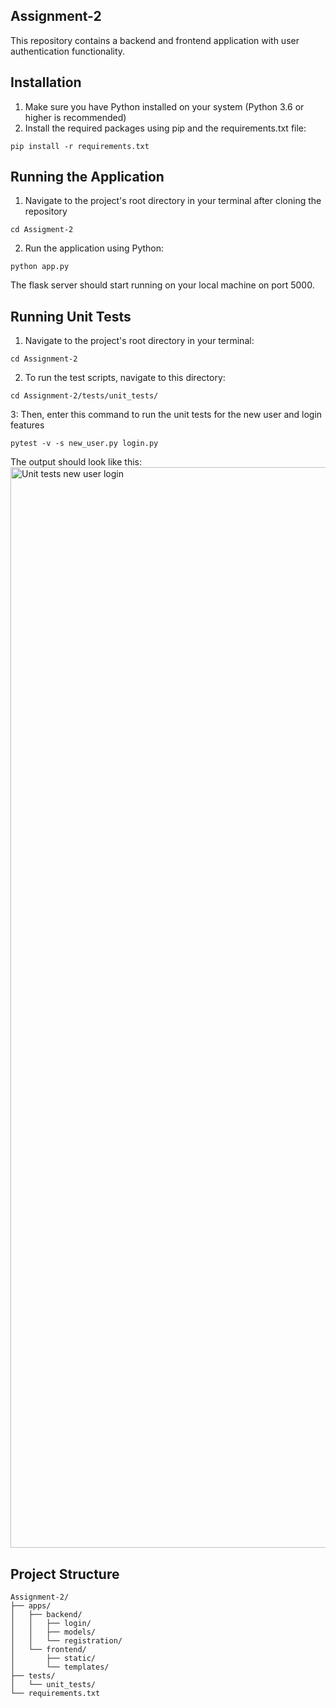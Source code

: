 ## Assignment-2

This repository contains a backend and frontend application with user authentication functionality.

## Installation

1. Make sure you have Python installed on your system (Python 3.6 or higher is recommended)
2. Install the required packages using pip and the requirements.txt file:

```
pip install -r requirements.txt
```

## Running the Application

1. Navigate to the project's root directory in your terminal after cloning the repository

```
cd Assigment-2
```

2. Run the application using Python:

```
python app.py
```

The flask server should start running on your local machine on port 5000.

## Running Unit Tests

1. Navigate to the project's root directory in your terminal:

```
cd Assignment-2
```

2. To run the test scripts, navigate to this directory:

```
cd Assignment-2/tests/unit_tests/
```

3: Then, enter this command to run the unit tests for the new user and login features

```
pytest -v -s new_user.py login.py
```

The output should look like this:
<img width="1729" alt="Unit tests new user login" src="https://github.com/user-attachments/assets/117ae697-ecd4-4ead-8a6e-f72f5de3a96d">


## Project Structure

```
Assignment-2/
├── apps/
│   ├── backend/
│   │   ├── login/
│   │   ├── models/
│   │   └── registration/
│   └── frontend/
│       ├── static/
│       └── templates/
├── tests/
│   └── unit_tests/
└── requirements.txt
```

